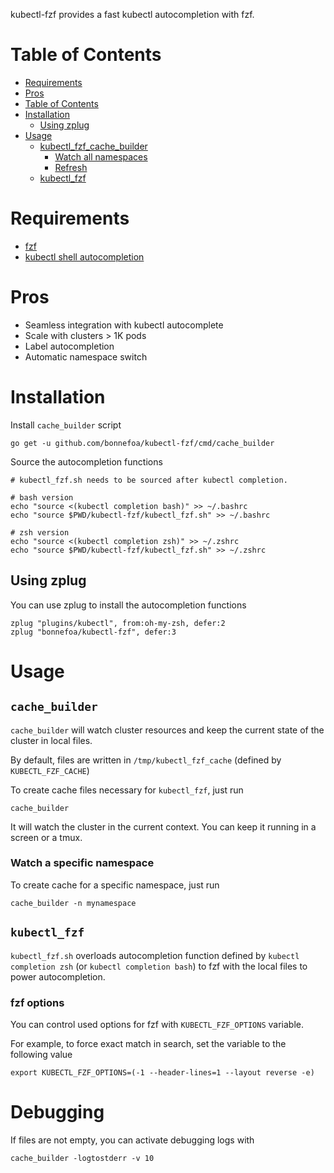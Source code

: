 kubectl-fzf provides a fast kubectl autocompletion with fzf.

Table of Contents
=================

   * [Requirements](#requirements)
   * [Pros](#pros)
   * [Table of Contents](#table-of-contents)
   * [Installation](#installation)
      * [Using zplug](#using-zplug)
   * [Usage](#usage)
      * [kubectl_fzf_cache_builder](#kubectl_fzf_cache_builder)
         * [Watch all namespaces](#watch-all-namespaces)
         * [Refresh](#refresh)
      * [kubectl_fzf](#kubectl_fzf)

# Requirements

- [fzf](https://github.com/junegunn/fzf)
- [kubectl shell autocompletion](https://kubernetes.io/docs/tasks/tools/install-kubectl/#enabling-shell-autocompletion)

# Pros

- Seamless integration with kubectl autocomplete
- Scale with clusters > 1K pods
- Label autocompletion
- Automatic namespace switch

# Installation

Install `cache_builder` script

```
go get -u github.com/bonnefoa/kubectl-fzf/cmd/cache_builder
```

Source the autocompletion functions
```
# kubectl_fzf.sh needs to be sourced after kubectl completion.

# bash version
echo "source <(kubectl completion bash)" >> ~/.bashrc
echo "source $PWD/kubectl-fzf/kubectl_fzf.sh" >> ~/.bashrc

# zsh version
echo "source <(kubectl completion zsh)" >> ~/.zshrc
echo "source $PWD/kubectl-fzf/kubectl_fzf.sh" >> ~/.zshrc
```

## Using zplug

You can use zplug to install the autocompletion functions
```
zplug "plugins/kubectl", from:oh-my-zsh, defer:2
zplug "bonnefoa/kubectl-fzf", defer:3
```

# Usage

## `cache_builder`

`cache_builder` will watch cluster resources and keep the current state of the cluster in local files.

By default, files are written in `/tmp/kubectl_fzf_cache` (defined by `KUBECTL_FZF_CACHE`)

To create cache files necessary for `kubectl_fzf`, just run

```
cache_builder
```

It will watch the cluster in the current context. You can keep it running in a screen or a tmux.

### Watch a specific namespace

To create cache for a specific namespace, just run

```
cache_builder -n mynamespace
```

## `kubectl_fzf`

`kubectl_fzf.sh` overloads autocompletion function defined by `kubectl completion zsh` (or `kubectl completion bash`) to fzf with the local files to power autocompletion.

### fzf options

You can control used options for fzf with `KUBECTL_FZF_OPTIONS` variable.

For example, to force exact match in search, set the variable to the following value
```
export KUBECTL_FZF_OPTIONS=(-1 --header-lines=1 --layout reverse -e)
```

# Debugging

If files are not empty, you can activate debugging logs with

```
cache_builder -logtostderr -v 10
```
